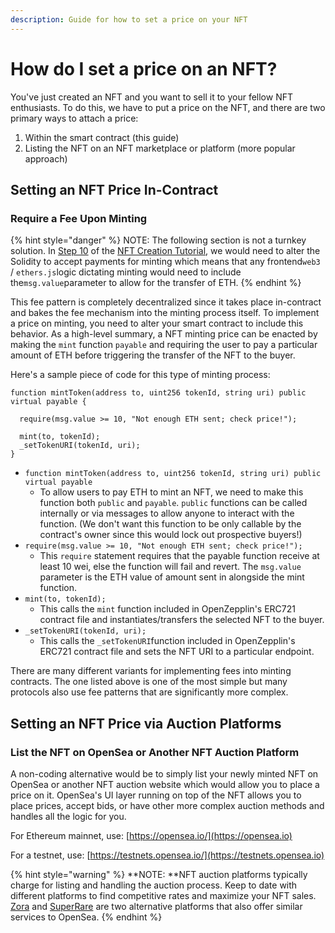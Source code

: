```yaml
---
description: Guide for how to set a price on your NFT
---
```


# How do I set a price on an NFT?

You've just created an NFT and you want to sell it to your fellow NFT enthusiasts. To do this, we have to put a price on the NFT, and there are two primary ways to attach a price:

1. Within the smart contract (this guide)
2. Listing the NFT on an NFT marketplace or platform (more popular approach)

## **Setting an NFT Price In-Contract**

### **Require a Fee Upon Minting**

{% hint style="danger" %}
NOTE: The following section is not a turnkey solution. In [Step 10](https://docs.alchemy.com/alchemy/tutorials/how-to-create-an-nft#step-10-write-our-contract) of the [NFT Creation Tutorial](https://docs.alchemy.com/alchemy/tutorials/how-to-create-an-nft), we would need to alter the Solidity to accept payments for minting which means that any frontend`web3` / `ethers.js`logic dictating minting would need to include the`msg.value`parameter to allow for the transfer of ETH.
{% endhint %}

This fee pattern is completely decentralized since it takes place in-contract and bakes the fee mechanism into the minting process itself. To implement a price on minting, you need to alter your smart contract to include this behavior. As a high-level summary, a NFT minting price can be enacted by making the `mint` function `payable` and requiring the user to pay a particular amount of ETH before triggering the transfer of the NFT to the buyer.

Here's a sample piece of code for this type of minting process:

```
function mintToken(address to, uint256 tokenId, string uri) public virtual payable {
  
  require(msg.value >= 10, "Not enough ETH sent; check price!"); 
  
  mint(to, tokenId);
  _setTokenURI(tokenId, uri);
}
```

* `function mintToken(address to, uint256 tokenId, string uri) public virtual payable`
  * To allow users to pay ETH to mint an NFT, we need to make this function both `public` and `payable`. `public` functions can be called internally or via messages to allow anyone to interact with the function. (We don't want this function to be only callable by the contract's owner since this would lock out prospective buyers!)
* `require(msg.value >= 10, "Not enough ETH sent; check price!");`
  * This `require` statement requires that the payable function receive at least 10 wei, else the function will fail and revert. The `msg.value` parameter is the ETH value of amount sent in alongside the mint function.
* `mint(to, tokenId);`
  * This calls the `mint` function included in OpenZepplin's ERC721 contract file and instantiates/transfers the selected NFT to the buyer.
* `_setTokenURI(tokenId, uri);`
  * This calls the `_setTokenURI`function included in OpenZepplin's ERC721 contract file and sets the NFT URI to a particular endpoint.

There are many different variants for implementing fees into minting contracts. The one listed above is one of the most simple but many protocols also use fee patterns that are significantly more complex.

## **Setting an NFT Price via Auction Platforms**

### **List the NFT on OpenSea or Another NFT Auction Platform**

A non-coding alternative would be to simply list your newly minted NFT on OpenSea or another NFT auction website which would allow you to place a price on it. OpenSea's UI layer running on top of the NFT allows you to place prices, accept bids, or have other more complex auction methods and handles all the logic for you.

For Ethereum mainnet, use: [https://opensea.io/](https://opensea.io)

For a testnet, use: [https://testnets.opensea.io/](https://testnets.opensea.io)

{% hint style="warning" %}
\*\*NOTE: \*\*NFT auction platforms typically charge for listing and handling the auction process. Keep to date with different platforms to find competitive rates and maximize your NFT sales. [Zora](https://zora.co) and [SuperRare](https://superrare.com) are two alternative platforms that also offer similar services to OpenSea.
{% endhint %}
